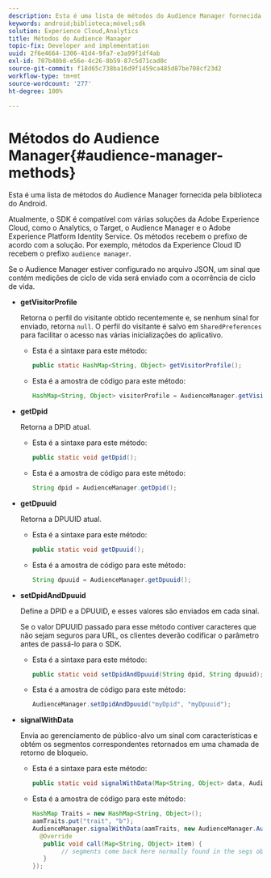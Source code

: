 ```yaml
---
description: Esta é uma lista de métodos do Audience Manager fornecida pela biblioteca do Android.
keywords: android;biblioteca;móvel;sdk
solution: Experience Cloud,Analytics
title: Métodos do Audience Manager
topic-fix: Developer and implementation
uuid: 2f6e4664-1306-41d4-9fa7-e3a99f1df4ab
exl-id: 707b40b8-e56e-4c26-8b59-87c5d71cad0c
source-git-commit: f18d65c738ba16d9f1459ca485d87be708cf23d2
workflow-type: tm+mt
source-wordcount: '277'
ht-degree: 100%

---
```


# Métodos do Audience Manager{#audience-manager-methods}

Esta é uma lista de métodos do Audience Manager fornecida pela biblioteca do Android.

Atualmente, o SDK é compatível com várias soluções da Adobe Experience Cloud, como o Analytics, o Target, o Audience Manager e o Adobe Experience Platform Identity Service. Os métodos recebem o prefixo de acordo com a solução. Por exemplo, métodos da Experience Cloud ID recebem o prefixo `audience manager`.

Se o Audience Manager estiver configurado no arquivo JSON, um sinal que contém medições de ciclo de vida será enviado com a ocorrência de ciclo de vida.

* **getVisitorProfile**

   Retorna o perfil do visitante obtido recentemente e, se nenhum sinal for enviado, retorna `null`. O perfil do visitante é salvo em `SharedPreferences` para facilitar o acesso nas várias inicializações do aplicativo.

   * Esta é a sintaxe para este método:

      ```java
      public static HashMap<String, Object> getVisitorProfile(); 
      ```

   * Esta é a amostra de código para este método:

      ```java
      HashMap<String, Object> visitorProfile = AudienceManager.getVisitorProfile(); 
      ```

* **getDpid**

   Retorna a DPID atual.

   * Esta é a sintaxe para este método:

      ```java
      public static void getDpid(); 
      ```

   * Esta é a amostra de código para este método:

      ```java
      String dpid = AudienceManager.getDpid(); 
      ```

* **getDpuuid**

   Retorna a DPUUID atual.

   * Esta é a sintaxe para este método:

      ```java
      public static void getDpuuid(); 
      ```

   * Esta é a amostra de código para este método:

      ```java
      String dpuuid = AudienceManager.getDpuuid(); 
      ```

* **setDpidAndDpuuid**

   Define a DPID e a DPUUID, e esses valores são enviados em cada sinal.

   Se o valor DPUUID passado para esse método contiver caracteres que não sejam seguros para URL, os clientes deverão codificar o parâmetro antes de passá-lo para o SDK.

   * Esta é a sintaxe para este método:

      ```java
      public static void setDpidAndDpuuid(String dpid, String dpuuid); 
      ```

   * Esta é a amostra de código para este método:

      ```java
      AudienceManager.setDpidAndDpuuid("myDpid", "myDpuuid"); 
      ```

* **signalWithData**

   Envia ao gerenciamento de público-alvo um sinal com características e obtém os segmentos correspondentes retornados em uma chamada de retorno de bloqueio.

   * Esta é a sintaxe para este método:

      ```java
      public static void signalWithData(Map<String, Object> data, AudienceManagerCallback<Map<String, Object>> callback);
      ```

   * Esta é a amostra de código para este método:

      ```java
      HashMap Traits = new HashMap<String, Object>();
      aamTraits.put("trait", "b");
      AudienceManager.signalWithData(aamTraits, new AudienceManager.AudienceManagerCallback<Map<String, Object>> () {
        @Override
         public void call(Map<String, Object> item) { 
              // segments come back here normally found in the segs object of your json 
         }
      });
      ```
